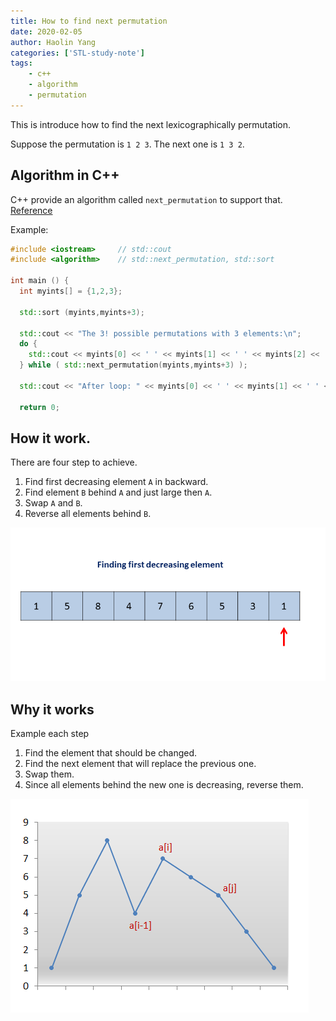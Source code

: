 ```yaml
---
title: How to find next permutation
date: 2020-02-05
author: Haolin Yang
categories: ['STL-study-note']
tags:
    - c++
    - algorithm
    - permutation
---
```


This is introduce how to find the next lexicographically permutation.

Suppose the permutation is `1 2 3`. The next one is `1 3 2`.

## Algorithm in C++

C++ provide an algorithm called `next_permutation` to support that. [Reference](http://www.cplusplus.com/reference/algorithm/next_permutation/?kw=next_permutation)

Example:

```cpp
#include <iostream>     // std::cout
#include <algorithm>    // std::next_permutation, std::sort

int main () {
  int myints[] = {1,2,3};

  std::sort (myints,myints+3);

  std::cout << "The 3! possible permutations with 3 elements:\n";
  do {
    std::cout << myints[0] << ' ' << myints[1] << ' ' << myints[2] << '\n';
  } while ( std::next_permutation(myints,myints+3) );

  std::cout << "After loop: " << myints[0] << ' ' << myints[1] << ' ' << myints[2] << '\n';

  return 0;
```

## How it work.

There are four step to achieve.

1. Find first decreasing element `A` in backward.
2. Find element `B` behind `A` and just large then `A`.
3. Swap `A` and `B`.
4. Reverse all elements behind `B`.

![gif](/images/2020-02-05-next-permutation/31_Next_Permutation.gif)

## Why it works

Example each step

1. Find the element that should be changed.
2. Find the next element that will replace the previous one.
3. Swap them.
4. Since all elements behind the new one is decreasing, reverse them.

![num](/images/2020-02-05-next-permutation/31_nums_graph.png)
